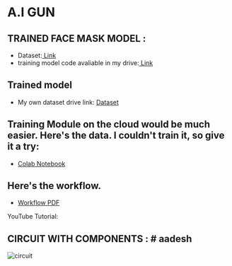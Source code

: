 # A.I GUN
## TRAINED FACE MASK MODEL :
- Dataset:[ Link ](https://www.kaggle.com/datasets/omkargurav/face-mask-dataset)
- training model code avaliable in my drive:[ Link ](https://drive.google.com/file/d/1QK4EG9YsXP_k8tHUktAwgIzCcJ9TCCai/view?usp=sharing)
## Trained model 
  - My own dataset drive link: [Dataset](https://drive.google.com/file/d/1xLWpKyu4luFNvhLEyu_9Q2ovYJj29doy/view?usp=drive_link)

## Training Module on the cloud would be much easier. Here's the data. I couldn't train it, so give it a try:
- [Colab Notebook](https://colab.research.google.com/github/deepme987/Tensorflow-Object-Detection/blob/master/Object_Detection_Face_Mask_Detection.ipynb#scrollTo=V8V1RRQBN6kv)

## Here's the workflow.
- [Workflow PDF](https://github.com/Grandlobster/A.i_Gun/files/14457968/plan-1.1.pdf)

YouTube Tutorial:
## CIRCUIT WITH COMPONENTS : # aadesh
![circuit](https://github.com/Grandlobster/A.i_Gun/assets/118823460/afff3a97-89cc-40bf-aa33-9fc057ea5522)

